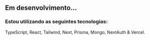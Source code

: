 ## Em desenvolvimento...

### Estou utilizando as seguintes tecnologias: 
<span>TypeScript, React, Tailwind, Next, Prisma, Mongo, NextAuth & Vercel.</span>
